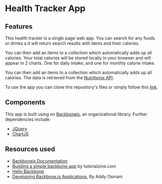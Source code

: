 # Health Tracker App

## Features

This health tracker is a single page web app. You can search for any foods or drinks a it will return search results with items and their calories.

You can then add an items to a collection which automatically adds up all calories. Your total calories will be stored locally in your browser and will appear in 2 charts. One for daily intake, and one for monthly calorie intake.


You can then add an items to a collection which automatically adds up all calories.
The data is retrieved from the <a href="https://developer.nutritionix.com/docs/v1_1">Nutritionix API</a>.

To use the app you can clone this repository's files or simply follow this <a href="http://weissdev.github.io/health-tracker/">link</a>.

## Components

This app is built using on <a href="http://backbonejs.org">Backbonejs</a>, an organizational library.
Further dependencies include:


+ <a href="http://api.jquery.com/">JQuery</a>
+ <a href="http://www.chartjs.org/">ChartJS</a>

## Resources used

+ <a href="http://backbonejs.org">Backbonejs Documentation</a>
+ <a href="http://tutorialzine.com/2013/04/services-chooser-backbone-js/">Building a simple backbone app</a> by tutorialzine.com
+ <a href="http://arturadib.com/hello-backbonejs/">Hello Backbone</a>
+ <a href="http://addyosmani.github.io/backbone-fundamentals/">Developing Backbone.js Applications</a>, By Addy Osmani


